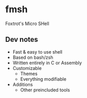 # fmsh
 Foxtrot's Micro SHell

 ## Dev notes

 - Fast & easy to use shell
 - Based on bash/zsh
 - Written entirely in C or Assembly
 - Customizable
    - Themes
    - Everything modifiable
- Additions
    - Other preincluded tools

